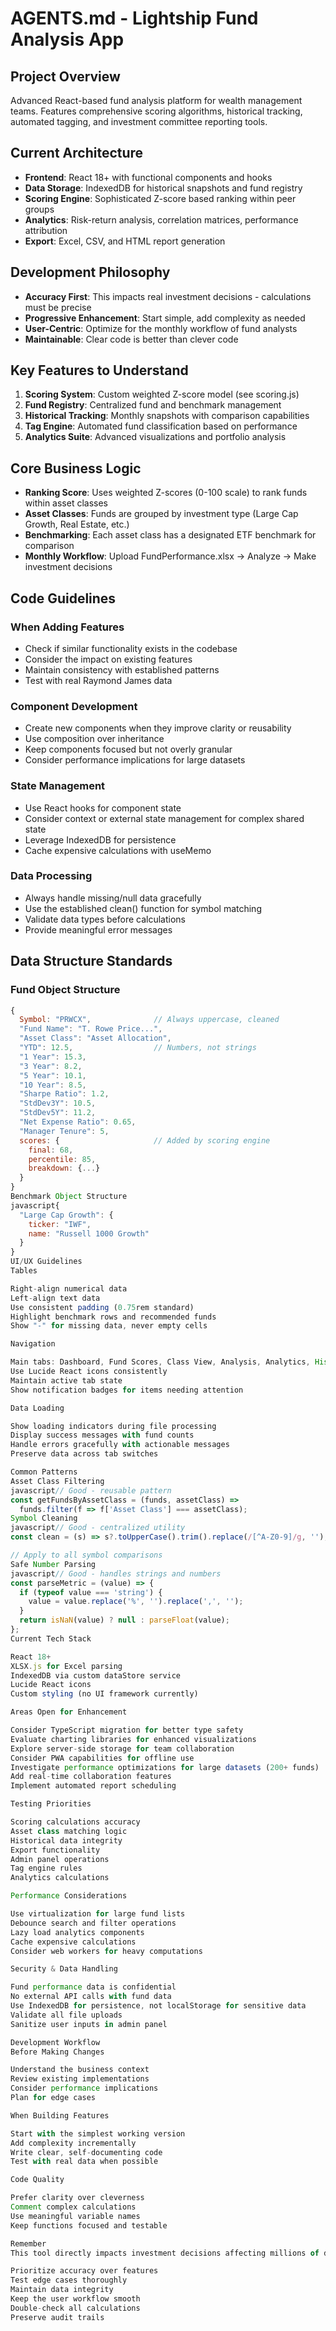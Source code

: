 # AGENTS.md - Lightship Fund Analysis App

## Project Overview
Advanced React-based fund analysis platform for wealth management teams. Features comprehensive scoring algorithms, historical tracking, automated tagging, and investment committee reporting tools.

## Current Architecture
- **Frontend**: React 18+ with functional components and hooks
- **Data Storage**: IndexedDB for historical snapshots and fund registry
- **Scoring Engine**: Sophisticated Z-score based ranking within peer groups
- **Analytics**: Risk-return analysis, correlation matrices, performance attribution
- **Export**: Excel, CSV, and HTML report generation

## Development Philosophy
- **Accuracy First**: This impacts real investment decisions - calculations must be precise
- **Progressive Enhancement**: Start simple, add complexity as needed
- **User-Centric**: Optimize for the monthly workflow of fund analysts
- **Maintainable**: Clear code is better than clever code

## Key Features to Understand
1. **Scoring System**: Custom weighted Z-score model (see scoring.js)
2. **Fund Registry**: Centralized fund and benchmark management
3. **Historical Tracking**: Monthly snapshots with comparison capabilities
4. **Tag Engine**: Automated fund classification based on performance
5. **Analytics Suite**: Advanced visualizations and portfolio analysis

## Core Business Logic
- **Ranking Score**: Uses weighted Z-scores (0-100 scale) to rank funds within asset classes
- **Asset Classes**: Funds are grouped by investment type (Large Cap Growth, Real Estate, etc.)
- **Benchmarking**: Each asset class has a designated ETF benchmark for comparison
- **Monthly Workflow**: Upload FundPerformance.xlsx → Analyze → Make investment decisions

## Code Guidelines

### When Adding Features
- Check if similar functionality exists in the codebase
- Consider the impact on existing features
- Maintain consistency with established patterns
- Test with real Raymond James data

### Component Development
- Create new components when they improve clarity or reusability
- Use composition over inheritance
- Keep components focused but not overly granular
- Consider performance implications for large datasets

### State Management
- Use React hooks for component state
- Consider context or external state management for complex shared state
- Leverage IndexedDB for persistence
- Cache expensive calculations with useMemo

### Data Processing
- Always handle missing/null data gracefully
- Use the established clean() function for symbol matching
- Validate data types before calculations
- Provide meaningful error messages

## Data Structure Standards

### Fund Object Structure
```javascript
{
  Symbol: "PRWCX",              // Always uppercase, cleaned
  "Fund Name": "T. Rowe Price...",
  "Asset Class": "Asset Allocation",
  "YTD": 12.5,                  // Numbers, not strings
  "1 Year": 15.3,
  "3 Year": 8.2,
  "5 Year": 10.1,
  "10 Year": 8.5,
  "Sharpe Ratio": 1.2,
  "StdDev3Y": 10.5,
  "StdDev5Y": 11.2,
  "Net Expense Ratio": 0.65,
  "Manager Tenure": 5,
  scores: {                     // Added by scoring engine
    final: 68,
    percentile: 85,
    breakdown: {...}
  }
}
Benchmark Object Structure
javascript{
  "Large Cap Growth": {
    ticker: "IWF",
    name: "Russell 1000 Growth"
  }
}
UI/UX Guidelines
Tables

Right-align numerical data
Left-align text data
Use consistent padding (0.75rem standard)
Highlight benchmark rows and recommended funds
Show "-" for missing data, never empty cells

Navigation

Main tabs: Dashboard, Fund Scores, Class View, Analysis, Analytics, History, Admin
Use Lucide React icons consistently
Maintain active tab state
Show notification badges for items needing attention

Data Loading

Show loading indicators during file processing
Display success messages with fund counts
Handle errors gracefully with actionable messages
Preserve data across tab switches

Common Patterns
Asset Class Filtering
javascript// Good - reusable pattern
const getFundsByAssetClass = (funds, assetClass) => 
  funds.filter(f => f['Asset Class'] === assetClass);
Symbol Cleaning
javascript// Good - centralized utility
const clean = (s) => s?.toUpperCase().trim().replace(/[^A-Z0-9]/g, '');

// Apply to all symbol comparisons
Safe Number Parsing
javascript// Good - handles strings and numbers
const parseMetric = (value) => {
  if (typeof value === 'string') {
    value = value.replace('%', '').replace(',', '');
  }
  return isNaN(value) ? null : parseFloat(value);
};
Current Tech Stack

React 18+
XLSX.js for Excel parsing
IndexedDB via custom dataStore service
Lucide React icons
Custom styling (no UI framework currently)

Areas Open for Enhancement

Consider TypeScript migration for better type safety
Evaluate charting libraries for enhanced visualizations
Explore server-side storage for team collaboration
Consider PWA capabilities for offline use
Investigate performance optimizations for large datasets (200+ funds)
Add real-time collaboration features
Implement automated report scheduling

Testing Priorities

Scoring calculations accuracy
Asset class matching logic
Historical data integrity
Export functionality
Admin panel operations
Tag engine rules
Analytics calculations

Performance Considerations

Use virtualization for large fund lists
Debounce search and filter operations
Lazy load analytics components
Cache expensive calculations
Consider web workers for heavy computations

Security & Data Handling

Fund performance data is confidential
No external API calls with fund data
Use IndexedDB for persistence, not localStorage for sensitive data
Validate all file uploads
Sanitize user inputs in admin panel

Development Workflow
Before Making Changes

Understand the business context
Review existing implementations
Consider performance implications
Plan for edge cases

When Building Features

Start with the simplest working version
Add complexity incrementally
Write clear, self-documenting code
Test with real data when possible

Code Quality

Prefer clarity over cleverness
Comment complex calculations
Use meaningful variable names
Keep functions focused and testable

Remember
This tool directly impacts investment decisions affecting millions of dollars. When in doubt:

Prioritize accuracy over features
Test edge cases thoroughly
Maintain data integrity
Keep the user workflow smooth
Double-check all calculations
Preserve audit trails
